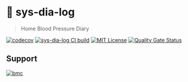 # 💓 sys-dia-log

> Home Blood Pressure Diary

[![codecov](https://codecov.io/gh/darkowl91/sys-dia-log/branch/master/graph/badge.svg?token=SR4BESR9X4)](https://codecov.io/gh/darkowl91/sys-dia-log)
[![sys-dia-log CI build](https://github.com/darkowl91/sys-dia-log/actions/workflows/master.yml/badge.svg)](https://github.com/darkowl91/sys-dia-log/actions/workflows/master.yml)
[![MIT License](https://img.shields.io/github/license/mashape/apistatus.svg?maxAge=2592000)](https://github.com/darkowl91/sys-dia-log/blob/master/LICENSE)
[![Quality Gate Status](https://sonarcloud.io/api/project_badges/measure?project=darkowl91_sys-dia-log&metric=alert_status)](https://sonarcloud.io/dashboard?id=darkowl91_sys-dia-log)


## Support

[![bmc](https://www.buymeacoffee.com/assets/img/guidelines/download-assets-sm-1.svg)](https://www.buymeacoffee.com/darkowl91)

